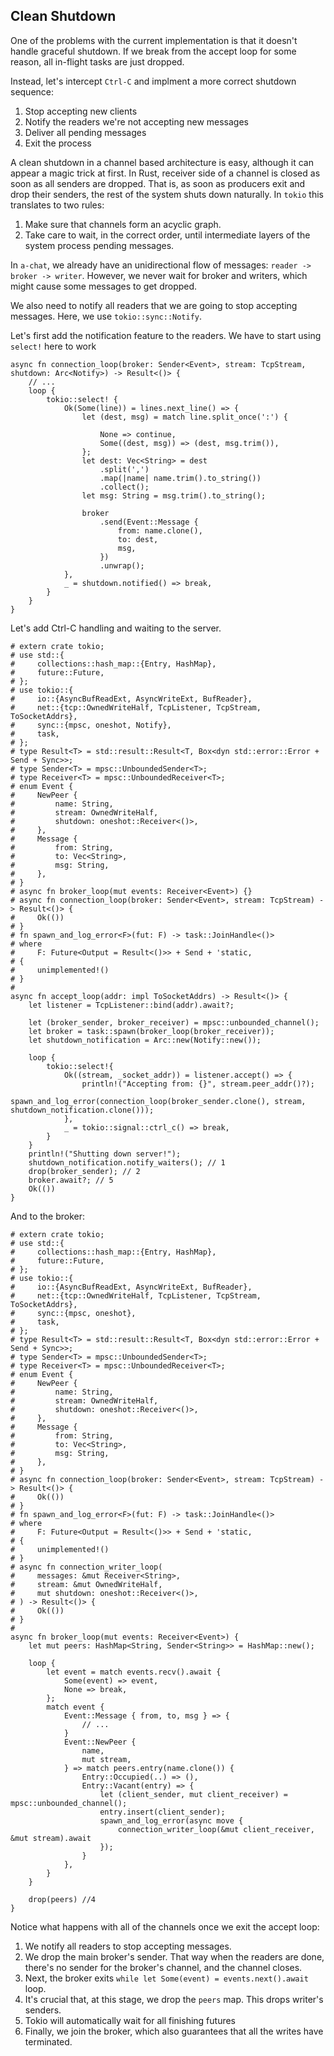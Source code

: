 ## Clean Shutdown

One of the problems with the current implementation is that it doesn't handle graceful shutdown.
If we break from the accept loop for some reason, all in-flight tasks are just dropped.

Instead, let's intercept `Ctrl-C` and implment a more correct shutdown sequence:

1. Stop accepting new clients
2. Notify the readers we're not accepting new messages
3. Deliver all pending messages
4. Exit the process

A clean shutdown in a channel based architecture is easy, although it can appear a magic trick at first.
In Rust, receiver side of a channel is closed as soon as all senders are dropped.
That is, as soon as producers exit and drop their senders, the rest of the system shuts down naturally.
In `tokio` this translates to two rules:

1. Make sure that channels form an acyclic graph.
2. Take care to wait, in the correct order, until intermediate layers of the system process pending messages.

In `a-chat`, we already have an unidirectional flow of messages: `reader -> broker -> writer`.
However, we never wait for broker and writers, which might cause some messages to get dropped.

We also need to notify all readers that we are going to stop accepting messages. Here, we use `tokio::sync::Notify`.

Let's first add the notification feature to the readers.
We have to start using `select!` here to work
```rust,ignore
async fn connection_loop(broker: Sender<Event>, stream: TcpStream, shutdown: Arc<Notify>) -> Result<()> {
    // ...
    loop {
        tokio::select! {
            Ok(Some(line)) = lines.next_line() => {
                let (dest, msg) = match line.split_once(':') {

                    None => continue,
                    Some((dest, msg)) => (dest, msg.trim()),
                };
                let dest: Vec<String> = dest
                    .split(',')
                    .map(|name| name.trim().to_string())
                    .collect();
                let msg: String = msg.trim().to_string();

                broker
                    .send(Event::Message {
                        from: name.clone(),
                        to: dest,
                        msg,
                    })
                    .unwrap();
            },
            _ = shutdown.notified() => break,
        }
    }
}
```

Let's add Ctrl-C handling and waiting to the server.

```rust,ignore
# extern crate tokio;
# use std::{
#     collections::hash_map::{Entry, HashMap},
#     future::Future,
# };
# use tokio::{
#     io::{AsyncBufReadExt, AsyncWriteExt, BufReader},
#     net::{tcp::OwnedWriteHalf, TcpListener, TcpStream, ToSocketAddrs},
#     sync::{mpsc, oneshot, Notify},
#     task,
# };
# type Result<T> = std::result::Result<T, Box<dyn std::error::Error + Send + Sync>>;
# type Sender<T> = mpsc::UnboundedSender<T>;
# type Receiver<T> = mpsc::UnboundedReceiver<T>;
# enum Event {
#     NewPeer {
#         name: String,
#         stream: OwnedWriteHalf,
#         shutdown: oneshot::Receiver<()>,
#     },
#     Message {
#         from: String,
#         to: Vec<String>,
#         msg: String,
#     },
# }
# async fn broker_loop(mut events: Receiver<Event>) {}
# async fn connection_loop(broker: Sender<Event>, stream: TcpStream) -> Result<()> {
#     Ok(())
# }
# fn spawn_and_log_error<F>(fut: F) -> task::JoinHandle<()>
# where
#     F: Future<Output = Result<()>> + Send + 'static,
# {
#     unimplemented!()
# }
#
async fn accept_loop(addr: impl ToSocketAddrs) -> Result<()> {
    let listener = TcpListener::bind(addr).await?;

    let (broker_sender, broker_receiver) = mpsc::unbounded_channel();
    let broker = task::spawn(broker_loop(broker_receiver));
    let shutdown_notification = Arc::new(Notify::new());

    loop {
        tokio::select!{
            Ok((stream, _socket_addr)) = listener.accept() => {
                println!("Accepting from: {}", stream.peer_addr()?);
                spawn_and_log_error(connection_loop(broker_sender.clone(), stream, shutdown_notification.clone()));
            },
            _ = tokio::signal::ctrl_c() => break,
        }
    }
    println!("Shutting down server!");
    shutdown_notification.notify_waiters(); // 1
    drop(broker_sender); // 2
    broker.await?; // 5
    Ok(())
}
```

And to the broker:

```rust,ignore
# extern crate tokio;
# use std::{
#     collections::hash_map::{Entry, HashMap},
#     future::Future,
# };
# use tokio::{
#     io::{AsyncBufReadExt, AsyncWriteExt, BufReader},
#     net::{tcp::OwnedWriteHalf, TcpListener, TcpStream, ToSocketAddrs},
#     sync::{mpsc, oneshot},
#     task,
# };
# type Result<T> = std::result::Result<T, Box<dyn std::error::Error + Send + Sync>>;
# type Sender<T> = mpsc::UnboundedSender<T>;
# type Receiver<T> = mpsc::UnboundedReceiver<T>;
# enum Event {
#     NewPeer {
#         name: String,
#         stream: OwnedWriteHalf,
#         shutdown: oneshot::Receiver<()>,
#     },
#     Message {
#         from: String,
#         to: Vec<String>,
#         msg: String,
#     },
# }
# async fn connection_loop(broker: Sender<Event>, stream: TcpStream) -> Result<()> {
#     Ok(())
# }
# fn spawn_and_log_error<F>(fut: F) -> task::JoinHandle<()>
# where
#     F: Future<Output = Result<()>> + Send + 'static,
# {
#     unimplemented!()
# }
# async fn connection_writer_loop(
#     messages: &mut Receiver<String>,
#     stream: &mut OwnedWriteHalf,
#     mut shutdown: oneshot::Receiver<()>,
# ) -> Result<()> {
#     Ok(())
# }
#
async fn broker_loop(mut events: Receiver<Event>) {
    let mut peers: HashMap<String, Sender<String>> = HashMap::new();

    loop {
        let event = match events.recv().await {
            Some(event) => event,
            None => break,
        };
        match event {
            Event::Message { from, to, msg } => {
                // ...
            }
            Event::NewPeer {
                name,
                mut stream,
            } => match peers.entry(name.clone()) {
                Entry::Occupied(..) => (),
                Entry::Vacant(entry) => {
                    let (client_sender, mut client_receiver) = mpsc::unbounded_channel();
                    entry.insert(client_sender);
                    spawn_and_log_error(async move {
                        connection_writer_loop(&mut client_receiver, &mut stream).await
                    });
                }
            },
        }
    }

    drop(peers) //4
}
```


Notice what happens with all of the channels once we exit the accept loop:

1. We notify all readers to stop accepting messages.
2. We drop the main broker's sender.
   That way when the readers are done, there's no sender for the broker's channel, and the channel closes.
3. Next, the broker exits `while let Some(event) = events.next().await` loop.
3. It's crucial that, at this stage, we drop the `peers` map.
   This drops writer's senders.
4. Tokio will automatically wait for all finishing futures
5. Finally, we join the broker, which also guarantees that all the writes have terminated.
